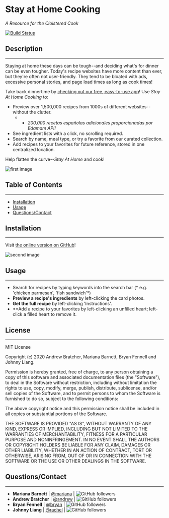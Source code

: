 
# Stay at Home Cooking 
*A Resource for the Cloistered Cook*

[![Build Status](https://travis-ci.com/tanksareforcowards/stay_at_home_cooking.svg?branch=master)](https://travis-ci.com/tanksareforcowards/stay_at_home_cooking)

## Description
----
Staying at home these days can be tough--and deciding what's for dinner can be even tougher.  Today's recipe websites have more content than ever, but they're often not user-friendly.  They tend to be bloated with ads, excessive personal stories, and page load times as long as cook times!

Take back dinnertime by [checking out our free, easy-to-use app](https://tanksareforcowards.github.io/Stay_at_Home_Cooking/)!  Use *Stay At Home Cooking* to:
- Preview over 1,500,000 recipes from 1000s of different websites--without the clutter.
    - + *200,000 recetas españolas adicionales proporcionadas por Edamam API!*
- See ingredient lists with a click, no scrolling required.
- Search by name, meal type, or try a favorite from our curated collection.
- Add recipes to your favorites for future reference, stored in one centralized location.

Help flatten the curve--*Stay At Home* and cook!

![first image](https://i.ibb.co/WcF5tQq/readme1.png)


## Table of Contents
----
* [Installation](#installation)
* [Usage](#usage)
* [Questions/Contact](#contact)


## Installation
----
Visit [the online version on GitHub](https://tanksareforcowards.github.io/Stay_at_Home_Cooking/)!

![second image](https://i.ibb.co/xjKPyqM/readme2.png)


## Usage
----
- Search for recipes by typing keywords into the search bar (* e.g. 'chicken parmesan', 'fish sandwich'*)
- **Preview a recipe's ingredients** by left-clicking the card photos.
- **Get the full recipe** by left-clicking 'Instructions'.
- **Add a recipe to your favorites by left-clicking an unfilled heart; left-click a filled heart to remove it.

## License
----
MIT License

Copyright (c) 2020 Andrew Bratcher, Mariana Barnett, Bryan Fennell and Johnny Liang.

Permission is hereby granted, free of charge, to any person obtaining a copy
of this software and associated documentation files (the "Software"), to deal
in the Software without restriction, including without limitation the rights
to use, copy, modify, merge, publish, distribute, sublicense, and/or sell
copies of the Software, and to permit persons to whom the Software is
furnished to do so, subject to the following conditions:

The above copyright notice and this permission notice shall be included in all copies or substantial portions of the Software.

THE SOFTWARE IS PROVIDED "AS IS", WITHOUT WARRANTY OF ANY KIND, EXPRESS OR IMPLIED, INCLUDING BUT NOT LIMITED TO THE WARRANTIES OF MERCHANTABILITY, FITNESS FOR A PARTICULAR PURPOSE AND NONINFRINGEMENT. IN NO EVENT SHALL THE AUTHORS OR COPYRIGHT HOLDERS BE LIABLE FOR ANY CLAIM, DAMAGES OR OTHER LIABILITY, WHETHER IN AN ACTION OF CONTRACT, TORT OR OTHERWISE, ARISING FROM, OUT OF OR IN CONNECTION WITH THE SOFTWARE OR THE USE OR OTHER DEALINGS IN THE SOFTWARE.

## Questions/Contact
----

* **Mariana Barnett** | [@mariana](https://github.com/maribarnett3) | ![GitHub followers](https://img.shields.io/github/followers/maribarnett3?label=Follow&style=social)
* **Andrew Bratcher** | [@andrew](https://github.com/tanksareforcowards) | ![GitHub followers](https://img.shields.io/github/followers/tanksareforcowards?label=Follow&style=social)
* **Bryan Fennell** | [@bryan](https://github.com/bryan3023) | ![GitHub followers](https://img.shields.io/github/followers/bryan3023?label=Follow&style=social)
* **Johnny Liang** | [@rachel](https://github.com/juncongliang) | ![GitHub followers](https://img.shields.io/github/followers/juncongliang?label=Follow&style=social)
